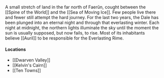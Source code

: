 A small stretch of land in the far north of Faerûn, cought between the [[Spine of the World]] and the [[Sea of Moving Ice]]. Few people live there and fewer still attempt the hard journey.
For the last two years, the Dale has been plunged into an eternal night and through that everlasting winter. Each night at midnight, the northern lights illuminate the sky until the moment the sun is usually supposed, but now fails, to rise.
Most of its inhabitants believe [[Auril]] to be responsible for the Everlasting Rime.

#### Locations
- [[Dwarven Valley]]
- [[Kelvin's Cairn]]
- [[Ten Towns]]
